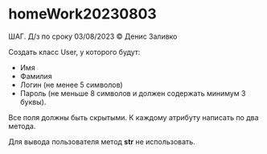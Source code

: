 # homeWork20230803
ШАГ. Д/з по сроку 03/08/2023 © Денис Заливко

Создать класс User, у которого будут:
- Имя
- Фамилия
- Логин (не менее 5 символов)
- Пароль (не меньше 8 символов и должен содержать минимум 3 буквы).

Все поля должны быть скрытыми.
К каждому атрибуту написать по два метода.

Для вывода пользователя метод __str__ не использовать.

